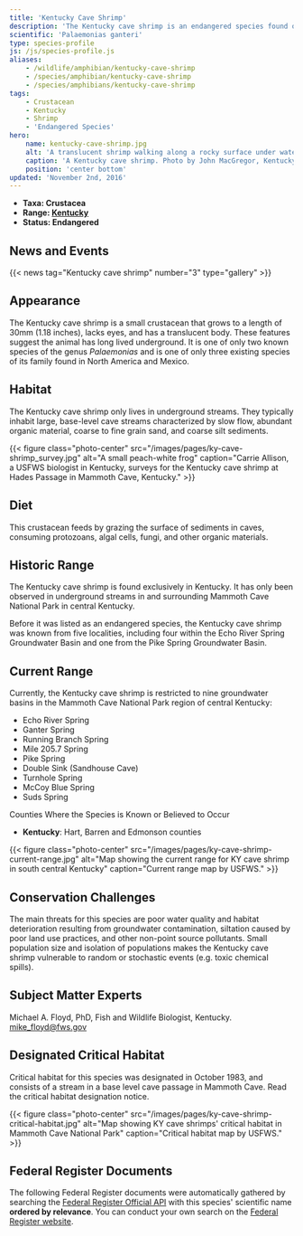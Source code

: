 ```yaml
---
title: 'Kentucky Cave Shrimp'
description: 'The Kentucky cave shrimp is an endangered species found only in underground streams in and around Mammoth Cave National Park, Kentucky. It lacks eyes and has a translucent body.'
scientific: 'Palaemonias ganteri'
type: species-profile
js: /js/species-profile.js
aliases:
    - /wildlife/amphibian/kentucky-cave-shrimp
    - /species/amphibian/kentucky-cave-shrimp
    - /species/amphibians/kentucky-cave-shrimp
tags:
    - Crustacean
    - Kentucky
    - Shrimp
    - 'Endangered Species'
hero:
    name: kentucky-cave-shrimp.jpg
    alt: 'A translucent shrimp walking along a rocky surface under water'
    caption: 'A Kentucky cave shrimp. Photo by John MacGregor, Kentucky Department of Fish and Wildlife Resources.'
    position: 'center bottom'
updated: 'November 2nd, 2016'
---
```


- **Taxa: Crustacea**
- **Range: [Kentucky](/kentucky)**
- **Status: Endangered**

## News and Events
{{< news tag="Kentucky cave shrimp" number="3" type="gallery" >}}

## Appearance

The Kentucky cave shrimp is a small crustacean that grows to a length of 30mm (1.18 inches), lacks eyes, and has a translucent body. These features suggest the animal has long lived underground. It is one of only two known species of the genus *Palaemonias* and is one of only three existing species of its family found in North America and Mexico.

## Habitat

The Kentucky cave shrimp only lives in underground streams. They typically inhabit large, base-level cave streams characterized by slow flow, abundant organic material, coarse to fine grain sand, and coarse silt sediments.

{{< figure class="photo-center" src="/images/pages/ky-cave-shrimp_survey.jpg" alt="A small peach-white frog" caption="Carrie Allison, a USFWS biologist in Kentucky, surveys for the Kentucky cave shrimp at Hades Passage in Mammoth Cave, Kentucky." >}}

## Diet
This crustacean feeds by grazing the surface of sediments in caves, consuming protozoans, algal cells, fungi, and other organic materials.

## Historic Range
The Kentucky cave shrimp is found exclusively in Kentucky. It has only been observed in underground streams in and surrounding Mammoth Cave National Park in central Kentucky.

Before it was listed as an endangered species, the Kentucky cave shrimp was known from five localities, including four within the Echo River Spring Groundwater Basin and one from the Pike Spring Groundwater Basin.

## Current Range
Currently, the Kentucky cave shrimp is restricted to nine groundwater basins in the Mammoth Cave National Park region of central Kentucky:

- Echo River Spring
- Ganter Spring
- Running Branch Spring
- Mile 205.7 Spring
- Pike Spring
- Double Sink (Sandhouse Cave)
- Turnhole Spring
- McCoy Blue Spring
- Suds Spring

Counties Where the Species is Known or Believed to Occur

- **Kentucky**: Hart, Barren and Edmonson counties

{{< figure class="photo-center" src="/images/pages/ky-cave-shrimp-current-range.jpg" alt="Map showing the current range for KY cave shrimp in south central Kentucky" caption="Current range map by USFWS." >}}

## Conservation Challenges
The main threats for this species are poor water quality and habitat deterioration resulting from groundwater contamination, siltation caused by poor land use practices, and other non-point source pollutants. Small population size and isolation of populations makes the Kentucky cave shrimp vulnerable to random or stochastic events (e.g. toxic chemical spills).

## Subject Matter Experts
Michael A. Floyd, PhD, Fish and Wildlife Biologist, Kentucky. mike_floyd@fws.gov

## Designated Critical Habitat
Critical habitat for this species was designated in October 1983, and consists of a stream in a base level cave passage in Mammoth Cave.
Read the critical habitat designation notice.

{{< figure class="photo-center" src="/images/pages/ky-cave-shrimp-critical-habitat.jpg" alt="Map showing KY cave shrimps' critical habitat in Mammoth Cave National Park" caption="Critical habitat map by USFWS." >}}

## Federal Register Documents

The following Federal Register documents were automatically gathered by searching the [Federal Register Official API](https://www.federalregister.gov/blog/learn/developers) with this species' scientific name **ordered by relevance**. You can conduct your own search on the [Federal Register website](https://www.federalregister.gov/articles/search).

